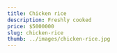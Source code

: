 ```yaml
---
title: Chicken rice
description: Freshly cooked 
price: $5000000
slug: chicken-rice
thumb: ../images/chicken-rice.jpg
---
```



